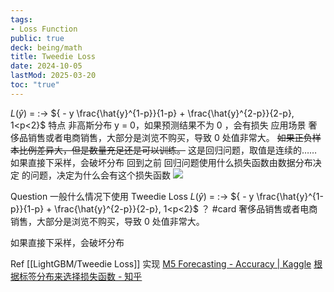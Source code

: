 ```yaml
---
tags:
- Loss Function
public: true
deck: being/math
title: Tweedie Loss
date: 2024-10-05
lastMod: 2025-03-20
toc: "true"
---
```


$L(\hat{y})$ = :-> ${ - y \frac{\hat{y}^{1-p}}{1-p} + \frac{\hat{y}^{2-p}}{2-p}, 1<p<2}$
特点
非高斯分布
y = 0，如果预测结果不为 0 ，会有损失
应用场景
奢侈品销售或者电商销售，大部分是浏览不购买，导致 0 处值非常大。
~~如果正负样本比例差异大，但是数量充足还是可以训练。~~
这是回归问题，取值是连续的……
如果直接下采样，会破坏分布
回到之前 回归问题使用什么损失函数由数据分布决定
 的问题，决定为什么会有这个损失函数
![](https://media.xiang578.com/tweedie-loss.png)

Question
一般什么情况下使用 Tweedie Loss $L(\hat{y})$ = :-> ${ - y \frac{\hat{y}^{1-p}}{1-p} + \frac{\hat{y}^{2-p}}{2-p}, 1<p<2}$
 ？ #card
奢侈品销售或者电商销售，大部分是浏览不购买，导致 0 处值非常大。

如果直接下采样，会破坏分布

Ref
[[LightGBM/Tweedie Loss]] 实现
[M5 Forecasting - Accuracy | Kaggle](https://www.kaggle.com/c/m5-forecasting-accuracy/discussion/150614)
[根据标签分布来选择损失函数 - 知乎](https://zhuanlan.zhihu.com/p/304462034)